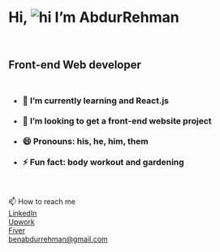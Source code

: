 # Hi, ![hi](https://user-images.githubusercontent.com/18350557/176309783-0785949b-9127-417c-8b55-ab5a4333674e.gif) I’m AbdurRehman<br><br>
## Front-end Web developer<br><br>
### <ul><li> 🌱 I’m currently learning and React.js</li><br><li>💞️ I’m looking to get a front-end website project</li><br><li>😄 Pronouns: his, he, him, them</li><br><li>⚡ Fun fact: body workout and gardening</li></ul><br>
📫 How to reach me<br><a href="https://www.linkedin.com/in/abdurrehman-waseem/"> LinkedIn </a><br><a href="https://www.upwork.com/freelancers/~01669495152aa87771/"> Upwork </a><br><a href="https://www.fiverr.com/abdurrehmanw110/">Fiver</a><br><a href="mailto:benabdurrehman@gmail.com">benabdurrehman@gmail.com</a>

